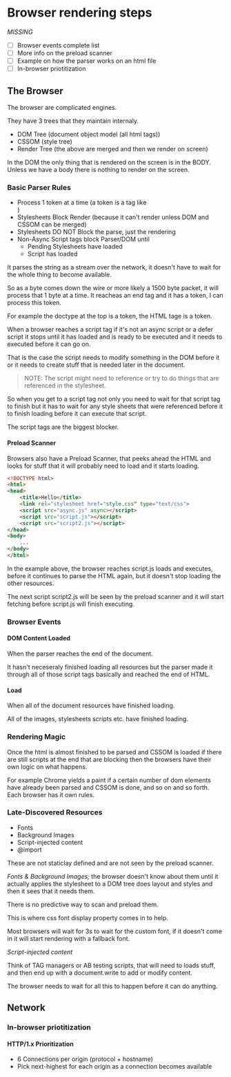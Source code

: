 # Browser rendering steps

*MISSING*

- [ ] Browser events complete list
- [ ] More info on the preload scanner
- [ ] Example on how the parser works on an html file
- [ ] In-browser priotitization

## The Browser

The browser are complicated engines.

They have 3 trees that they maintain internaly.

- DOM Tree (document object model (all html tags))
- CSSOM (style tree)
- Render Tree (the above are merged and then we render on screen)

In the DOM the only thing that is rendered on the screen is in the BODY. Unless we have a body there is nothing to render on the screen.

### Basic Parser Rules

- Process 1 token at a time (a token is a tag like <html> <div>)
- Stylesheets Block Render (because it can't render unless DOM and CSSOM can be merged)
- Stylesheets DO NOT Block the parse, just the rendering
- Non-Async Script tags block Parser/DOM until
  - Pending Stylesheets have loaded
  - Script has loaded

It parses the string as a stream over the network, it doesn't have to wait for the whole thing to become available.

So as a byte comes down the wire or more likely a 1500 byte packet, it will process that 1 byte at a time. It reacheas an end tag and it has a token, I can process this token.

For example the doctype at the top is a token, the HTML tage is a token.

When a browser reaches a script tag if it's not an async script or a defer script it stops until it has loaded and is ready to be executed and it needs to executed before it can go on.

That is the case the script needs to modify something in the DOM before it or it needs to create stuff that is needed later in the document.

> NOTE: The script might need to reference or try to do things that are referenced in the stylesheet.

So when you get to a script tag not only you need to wait for that script tag to finish but it has to wait for any style sheets that were referenced before it to finish loading before it can execute that script.

The script tags are the biggest blocker.

#### Preload Scanner

Browsers also have a Preload Scanner, that peeks ahead the HTML and looks for stuff that it will probably need to load and it starts loading.

```html
<!DOCTYPE html>
<html>
<head>
    <title>Hello</title>
    <link rel="stylesheet href="style.css" type="text/css">
    <script src="async.js" async></script>
    <script src="script.js"></script>
    <script src="script2.js"></script>
</head>
<body>
    ...
</body>
</html>
```

In the example above, the browser reaches script.js loads and executes, before it continues to parse the HTML again, but it doesn't stop loading the other resources.

The next script script2.js will be seen by the preload scanner and it will start fetching before script.js will finish executing.

### Browser Events

#### DOM Content Loaded

When the parser reaches the end of the document.

It hasn't neceseraly finished loading all resources but the parser made it through all of those script tags basically and reached the end of HTML.

#### Load

When all of the document resources have finished loading.

All of the images, stylesheets scripts etc. have finished loading.

### Rendering Magic

Once the html is almost finished to be parsed and CSSOM is loaded if there are still scripts at the end that are blocking then the browsers have their own logic on what happens.

For example Chrome yields a paint if a certain number of dom elements have already been parsed and CSSOM is done, and so on and so forth. Each browser has it own rules.

### Late-Discovered Resources

- Fonts
- Background Images
- Script-injected content
- @import

These are not staticlay defined and are not seen by the preload scanner.

*Fonts & Background Images;* the browser doesn't know about them until it actually applies the stylesheet to a DOM tree does layout and styles and then it sees that it needs them.

There is no predictive way to scan and preload them.

This is where css font display property comes in to help.

Most browsers will wait for 3s to wait for the custom font, if it doesn't come in it will start rendering with a fallback font.

*Script-injected content*

Think of TAG managers or AB testing scripts, that will need to loads stuff, and then end up with a document.write to add or modify content.

The browser needs to wait for all this to happen before it can do anything.

## Network

### In-browser priotitization

#### HTTP/1.x Prioritization

- 6 Connections per origin (protocol + hostname)
- Pick next-highest for each origin as a connection becomes available

